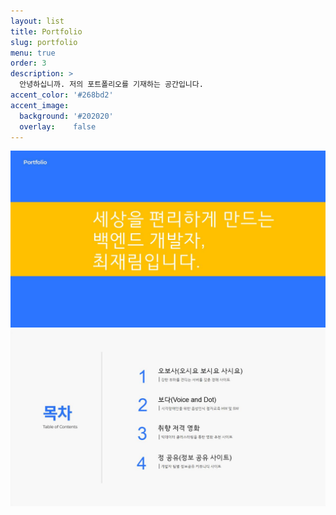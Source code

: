 ```yaml
---
layout: list
title: Portfolio
slug: portfolio
menu: true
order: 3
description: >
  안녕하십니까. 저의 포트폴리오를 기재하는 공간입니다.
accent_color: '#268bd2'
accent_image:
  background: '#202020'
  overlay:    false
---
```

![백엔드 개발자 최재림입니다.](/assets/img/portfolio_main.jpg)
![목차](/assets/img/portfolio/portfolio_content.jpg)